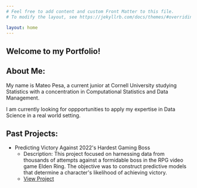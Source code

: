 ```yaml
---
# Feel free to add content and custom Front Matter to this file.
# To modify the layout, see https://jekyllrb.com/docs/themes/#overriding-theme-defaults

layout: home
---
```

## Welcome to my Portfolio!
## About Me:
My name is Mateo Pesa, a current junior at Cornell University studying Statistics with a concentration in Computational Statistics and Data Management. 

I am currently looking for oppportunities to apply my expertise in Data Science in a real world setting. 

## Past Projects:
- Predicting Victory Against 2022's Hardest Gaming Boss 
  - Description: This project focused on harnessing data from thousands of attempts against a formidable boss in the RPG video game Elden Ring. The objective was to construct predictive models that determine a character's likelihood of achieving victory.
  - [View Project](https://nbviewer.jupyter.org/github/MateoPesa/Predicting-Elden-Ring-Victories/blob/main/Predicting%20Victories%20in%20Elden%20Ring.ipynb)  
